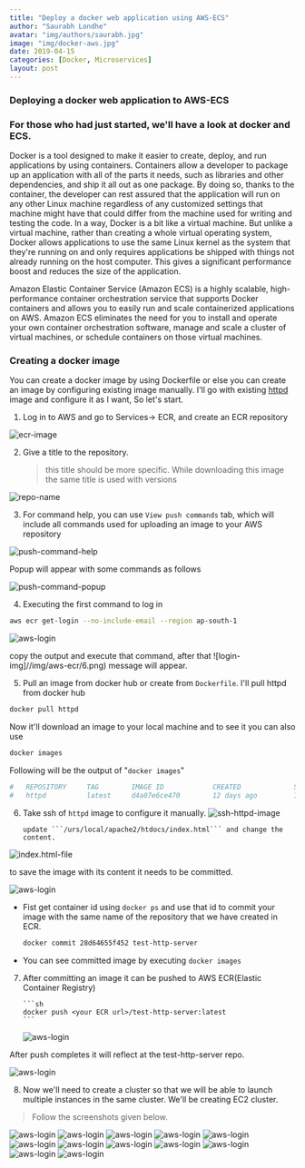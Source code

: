 ```yaml
---
title: "Deploy a docker web application using AWS-ECS"
author: "Saurabh Londhe"
avatar: "img/authors/saurabh.jpg"
image: "img/docker-aws.jpg"
date: 2019-04-15
categories: [Docker, Microservices]
layout: post
---
```


### Deploying a docker web application to AWS-ECS

### For those who had just started, we'll have a look at docker and ECS.

Docker is a tool designed to make it easier to create, deploy, and run applications by using containers. Containers allow a developer to package up an application with all of the parts it needs, such as libraries and other dependencies, and ship it all out as one package. By doing so, thanks to the container, the developer can rest assured that the application will run on any other Linux machine regardless of any customized settings that machine might have that could differ from the machine used for writing and testing the code.
In a way, Docker is a bit like a virtual machine. But unlike a virtual machine, rather than creating a whole virtual operating system, Docker allows applications to use the same Linux kernel as the system that they're running on and only requires applications be shipped with things not already running on the host computer. This gives a significant performance boost and reduces the size of the application.

Amazon Elastic Container Service (Amazon ECS) is a highly scalable, high-performance container orchestration service that supports Docker containers and allows you to easily run and scale containerized applications on AWS. Amazon ECS eliminates the need for you to install and operate your own container orchestration software, manage and scale a cluster of virtual machines, or schedule containers on those virtual machines.

### Creating a docker image

You can create a docker image by using Dockerfile or else you can create an image by configuring existing image manually.
I'll go with existing [httpd](https://hub.docker.com/_/httpd) image and configure it as I want, So let's start.

1.  Log in to AWS and go to Services-> ECR, and create an ECR repository

![ecr-image](/img/aws-ecr/1.png)

2.  Give a title to the repository.
    > this title should be more specific. While downloading this image the same title is used with versions

![repo-name](/img/aws-ecr/2.png)

3.  For command help, you can use `View push commands` tab, which will include all commands used for uploading an image to your AWS repository

![push-command-help](/img/aws-ecr/3.png)

Popup will appear with some commands as follows

![push-command-popup](/img/aws-ecr/4.png)

4.  Executing the first command to log in

```sh
aws ecr get-login --no-include-email --region ap-south-1
```

![aws-login](/img/aws-ecr/5.png)

copy the output and execute that command, after that ![login-img]//img/aws-ecr/6.png) message will appear.

5.  Pull an image from docker hub or create from `Dockerfile`. I'll pull httpd from docker hub

```sh
docker pull httpd
```

Now it'll download an image to your local machine and to see it you can also use

```sh
docker images
```

Following will be the output of "`docker images`"

```sh
#   REPOSITORY     TAG        IMAGE ID            CREATED             SIZE
#   httpd          latest     d4a07e6ce470        12 days ago         132MB
```

6.  Take ssh of `httpd` image to configure it manually.
    ![ssh-httpd-image](/img/aws-ecr/ssh-httpd.png)

        update ```/urs/local/apache2/htdocs/index.html``` and change the content.

![index.html-file](/img/aws-ecr/7.png)

to save the image with its content it needs to be committed.

![aws-login](/img/aws-ecr/9.png)

- Fist get container id using `docker ps` and use that id to commit your image with the same name of the repository that we have created in ECR.

  ```sh
  docker commit 28d64655f452 test-http-server
  ```

- You can see committed image by executing `docker images`

7.  After committing an image it can be pushed to AWS ECR(Elastic Container Registry)

        ```sh
        docker push <your ECR url>/test-http-server:latest
        ```

    ![aws-login](/img/aws-ecr/10.png)

After push completes it will reflect at the test-http-server repo.

![aws-login](/img/aws-ecr/11.png)

8.  Now we'll need to create a cluster so that we will be able to launch multiple instances in the same cluster. We'll be creating EC2 cluster.

> Follow the screenshots given below.

![aws-login](/img/aws-ecr/12.png)
![aws-login](/img/aws-ecr/13.png)
![aws-login](/img/aws-ecr/14.png)
![aws-login](/img/aws-ecr/15.png)
![aws-login](/img/aws-ecr/16.png)
![aws-login](/img/aws-ecr/17.png)
![aws-login](/img/aws-ecr/18.png)
![aws-login](/img/aws-ecr/19.png)
![aws-login](/img/aws-ecr/20.png)
![aws-login](/img/aws-ecr/21.png)
![aws-login](/img/aws-ecr/22.png)
![aws-login](/img/aws-ecr/23.png)
